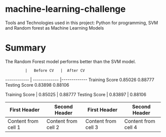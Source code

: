 # machine-learning-challenge

Tools and Technologies used in this project: Python for programming, SVM and Random forest as Machine Learning Models 
 
# Summary

The Random Forest model performs better than the SVM model.


             |   Before CV   |  After CV
------------ | ------------- |-------------
Training Score	0.85026	0.88777
Testing Score	0.83898	0.88106



 
Training Score | 0.85025 | 0.88777
Testing Score | 0.83897 | 0.88106


First Header | Second Header | First Header | Second Header
------------ | ------------- |------------- | ------------- 
Content from cell 1 | Content from cell 2 | Content from cell 3 | Content from cell 4
